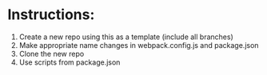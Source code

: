 # Instructions:

1. Create a new repo using this as a template (include all branches)
2. Make appropriate name changes in webpack.config.js and package.json
3. Clone the new repo
4. Use scripts from package.json